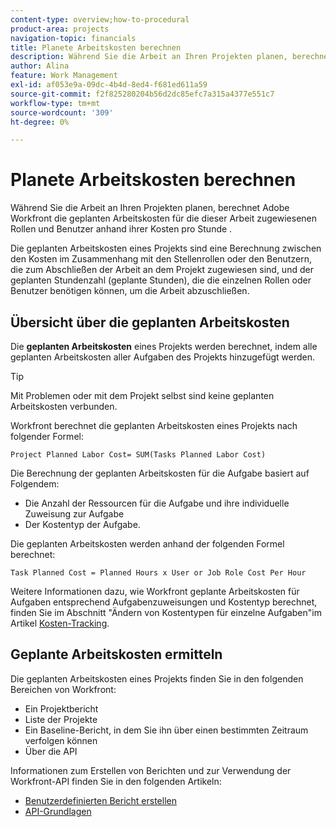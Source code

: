 ```yaml
---
content-type: overview;how-to-procedural
product-area: projects
navigation-topic: financials
title: Planete Arbeitskosten berechnen
description: Während Sie die Arbeit an Ihren Projekten planen, berechnet Adobe Workfront die geplanten Arbeitskosten für die dieser Arbeit zugewiesenen Rollen und Benutzer anhand ihrer Kosten pro Stunde .
author: Alina
feature: Work Management
exl-id: af053e9a-09dc-4b4d-8ed4-f681ed611a59
source-git-commit: f2f825280204b56d2dc85efc7a315a4377e551c7
workflow-type: tm+mt
source-wordcount: '309'
ht-degree: 0%

---
```


# Planete Arbeitskosten berechnen

Während Sie die Arbeit an Ihren Projekten planen, berechnet Adobe Workfront die geplanten Arbeitskosten für die dieser Arbeit zugewiesenen Rollen und Benutzer anhand ihrer Kosten pro Stunde .

Die geplanten Arbeitskosten eines Projekts sind eine Berechnung zwischen den Kosten im Zusammenhang mit den Stellenrollen oder den Benutzern, die zum Abschließen der Arbeit an dem Projekt zugewiesen sind, und der geplanten Stundenzahl (geplante Stunden), die die einzelnen Rollen oder Benutzer benötigen können, um die Arbeit abzuschließen.

## Übersicht über die geplanten Arbeitskosten

Die **geplanten Arbeitskosten** eines Projekts werden berechnet, indem alle geplanten Arbeitskosten aller Aufgaben des Projekts hinzugefügt werden.

>[!TIP]
>
>Mit Problemen oder mit dem Projekt selbst sind keine geplanten Arbeitskosten verbunden.

Workfront berechnet die geplanten Arbeitskosten eines Projekts nach folgender Formel:

```
Project Planned Labor Cost= SUM(Tasks Planned Labor Cost)
```

Die Berechnung der geplanten Arbeitskosten für die Aufgabe basiert auf Folgendem:

* Die Anzahl der Ressourcen für die Aufgabe und ihre individuelle Zuweisung zur Aufgabe
* Der Kostentyp der Aufgabe.

Die geplanten Arbeitskosten werden anhand der folgenden Formel berechnet:

```
Task Planned Cost = Planned Hours x User or Job Role Cost Per Hour
```

Weitere Informationen dazu, wie Workfront geplante Arbeitskosten für Aufgaben entsprechend Aufgabenzuweisungen und Kostentyp berechnet, finden Sie im Abschnitt &quot;Ändern von Kostentypen für einzelne Aufgaben&quot;im Artikel [Kosten-Tracking](../../../manage-work/projects/project-finances/track-costs.md).

## Geplante Arbeitskosten ermitteln

Die geplanten Arbeitskosten eines Projekts finden Sie in den folgenden Bereichen von Workfront:

* Ein Projektbericht
* Liste der Projekte
* Ein Baseline-Bericht, in dem Sie ihn über einen bestimmten Zeitraum verfolgen können
* Über die API

Informationen zum Erstellen von Berichten und zur Verwendung der Workfront-API finden Sie in den folgenden Artikeln:

* [Benutzerdefinierten Bericht erstellen](../../../reports-and-dashboards/reports/creating-and-managing-reports/create-custom-report.md)
* [API-Grundlagen](../../../wf-api/general/api-basics.md)
